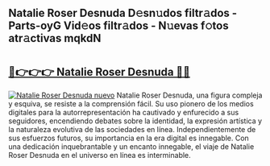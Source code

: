 ## Natalie Roser Desnuda D𝚎sn𝚞dos filtr𝚊dos - Parts-oyG Vid𝚎os filtr𝚊dos - N𝚞evas f𝚘tos atr𝚊ctivas mqkdN

# <h2><a href="http://mb8051.tromn.icu/?c=Natalie+Roser+Desnuda">🔗👉👉👉 Natalie Roser Desnuda 🔗🔗</a></h2>

[![Natalie Roser Desnuda nuevo](https://i.imgur.com/pEAQMta.gif)](http://mb8051.tromn.icu/?c=Natalie+Roser+Desnuda)
Natalie Roser Desnuda, una figura compleja y esquiva, se resiste a la comprensión fácil. Su uso pionero de los medios digitales para la autorrepresentación ha cautivado y enfurecido a sus seguidores, encendiendo debates sobre la identidad, la expresión artística y la naturaleza evolutiva de las sociedades en línea. Independientemente de sus esfuerzos futuros, su importancia en la era digital es innegable. Con una dedicación inquebrantable y un encanto innegable, el viaje de Natalie Roser Desnuda en el universo en línea es interminable.
